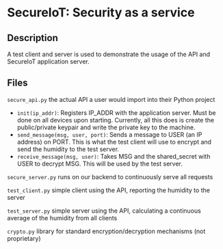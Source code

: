 # SecureIoT: Security as a service

## Description

A test client and server is used to demonstrate the usage of the API and SecureIoT application server.

## Files

`secure_api.py` the actual API a user would import into their Python project

* `init(ip_addr)`: Registers IP_ADDR with the application server. Must be done on all devices upon starting. Currently, all this does is create the public/private keypair and write the private key to the machine.
* `send_message(msg, user, port)`: Sends a message to USER (an IP address) on PORT. This is what the test client will use to encrypt and send the humidity to the test server.
* `receive_message(msg, user)`: Takes MSG and the shared_secret with USER to decrypt MSG. This will be used by the test server.

`secure_server.py` runs on our backend to continuously serve all requests

`test_client.py` simple client using the API, reporting the humidity to the server

`test_server.py` simple server using the API, calculating a continuous average of the humidity from all clients

`crypto.py` library for standard encryption/decryption mechanisms (not proprietary)